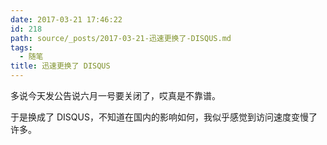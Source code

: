 ```yaml
---
date: 2017-03-21 17:46:22
id: 218
path: source/_posts/2017-03-21-迅速更换了-DISQUS.md
tags:
  - 随笔
title: 迅速更换了 DISQUS
---
```


多说今天发公告说六月一号要关闭了，哎真是不靠谱。

于是换成了 DISQUS，不知道在国内的影响如何，我似乎感觉到访问速度变慢了许多。